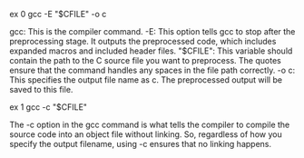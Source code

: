 ex 0
gcc -E "$CFILE" -o c

gcc: This is the compiler command.
-E: This option tells gcc to stop after the preprocessing stage. It outputs the preprocessed code, which includes expanded macros and included header files.
"$CFILE": This variable should contain the path to the C source file you want to preprocess. The quotes ensure that the command handles any spaces in the file path correctly.
-o c: This specifies the output file name as c. The preprocessed output will be saved to this file.

ex 1 
gcc -c "$CFILE"

 The -c option in the gcc command is what tells the compiler to compile the source code into an object file without linking. So, regardless of how you specify the output filename, using -c ensures that no linking happens.
